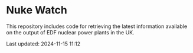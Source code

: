 # Nuke Watch

This repository includes code for retrieving the latest information available on the output of EDF nuclear power plants in the UK.

Last updated: 2024-11-15 11:12